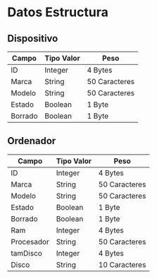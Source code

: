 # Datos Estructura

## Dispositivo

| Campo    | Tipo Valor  | Peso          |
|----------|-------------|---------------|
| ID       | Integer     | 4 Bytes       |
| Marca    | String      | 50 Caracteres |
| Modelo   | String      | 50 Caracteres |
| Estado   | Boolean     | 1 Byte        |
| Borrado  | Boolean     | 1 Byte        |

## Ordenador

| Campo      | Tipo Valor | Peso          |
|------------|------------|---------------|
| ID         | Integer    | 4 Bytes       |
| Marca      | String     | 50 Caracteres |
| Modelo     | String     | 50 Caracteres |
| Estado     | Boolean    | 1 Byte        |
| Borrado    | Boolean    | 1 Byte        |
| Ram        | Integer    | 4 Bytes       |
| Procesador | String     | 50 Caracteres |
| tamDisco   | Integer    | 4 Bytes       |
| Disco      | String     | 10 Caracteres |